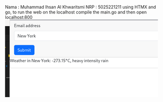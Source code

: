 Nama : Muhammad Ihsan Al Khwaritsmi
NRP : 5025221211
using HTMX and go, to run the web on the localhost compile the main.go and then open localhost:800
![Alt text](<Screenshot from 2023-10-15 01-46-14.png>)
